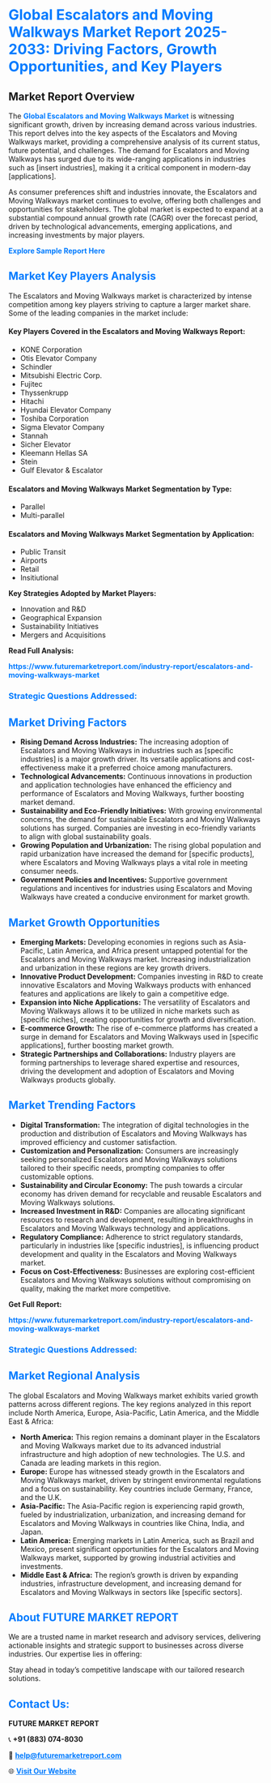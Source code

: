 <h1 style="color: #007BFF;">Global Escalators and Moving Walkways Market Report 2025-2033: Driving Factors, Growth Opportunities, and Key Players</h1>

<section id="overview">
<h2>Market Report Overview</h2>
<p>The <a href="https://www.futuremarketreport.com/industry-report/escalators-and-moving-walkways-market" style="color: #007BFF; text-decoration: none;"><strong>Global Escalators and Moving Walkways Market</strong></a> is witnessing significant growth, driven by increasing demand across various industries. This report delves into the key aspects of the Escalators and Moving Walkways market, providing a comprehensive analysis of its current status, future potential, and challenges. The demand for Escalators and Moving Walkways has surged due to its wide-ranging applications in industries such as [insert industries], making it a critical component in modern-day [applications].</p>
<p>As consumer preferences shift and industries innovate, the Escalators and Moving Walkways market continues to evolve, offering both challenges and opportunities for stakeholders. The global market is expected to expand at a substantial compound annual growth rate (CAGR) over the forecast period, driven by technological advancements, emerging applications, and increasing investments by major players.</p>
</section>

<section id="overview">
<p><a href="https://www.futuremarketreport.com/request-sample/reportId=61252" style="color: #007BFF; text-decoration: none;"><strong>Explore Sample Report Here</strong></a></p>
</section>

<section id="key-players">
<h2 style="color: #007BFF;">Market Key Players Analysis</h2>
<p>The Escalators and Moving Walkways market is characterized by intense competition among key players striving to capture a larger market share. Some of the leading companies in the market include:</p>
<h4>Key Players Covered in the Escalators and Moving Walkways Report:</h4>
<ul><li>KONE Corporation</li><li>Otis Elevator Company</li><li>Schindler</li><li>Mitsubishi Electric Corp.</li><li>Fujitec</li><li>Thyssenkrupp</li><li>Hitachi</li><li>Hyundai Elevator Company</li><li>Toshiba Corporation</li><li>Sigma Elevator Company</li><li>Stannah</li><li>Sicher Elevator</li><li>Kleemann Hellas SA</li><li>Stein</li><li>Gulf Elevator &amp; Escalator</li></ul>
<h4>Escalators and Moving Walkways Market Segmentation by Type:</h4>
<ul><li>Parallel</li><li>Multi-parallel</li></ul>

<h4>Escalators and Moving Walkways Market Segmentation by Application:</h4>
<ul><li>Public Transit</li><li>Airports</li><li>Retail</li><li>Insitiutional</li></ul>
<p><strong>Key Strategies Adopted by Market Players:</strong></p>
<ul>
<li>Innovation and R&D</li>
<li>Geographical Expansion</li>
<li>Sustainability Initiatives</li>
<li>Mergers and Acquisitions</li>
</ul>
</section>

<section>
<p><strong>Read Full Analysis: </strong></p><a href="https://www.futuremarketreport.com/industry-report/escalators-and-moving-walkways-market" style="color: #007BFF; text-decoration: none;"><strong>https://www.futuremarketreport.com/industry-report/escalators-and-moving-walkways-market</strong></a>
<h3 style="color: #007BFF;">Strategic Questions Addressed:</h3>
</section>

<section id="driving-factors">
<h2 style="color: #007BFF;">Market Driving Factors</h2>
<ul>
<li><strong>Rising Demand Across Industries:</strong> The increasing adoption of Escalators and Moving Walkways in industries such as [specific industries] is a major growth driver. Its versatile applications and cost-effectiveness make it a preferred choice among manufacturers.</li>
<li><strong>Technological Advancements:</strong> Continuous innovations in production and application technologies have enhanced the efficiency and performance of Escalators and Moving Walkways, further boosting market demand.</li>
<li><strong>Sustainability and Eco-Friendly Initiatives:</strong> With growing environmental concerns, the demand for sustainable Escalators and Moving Walkways solutions has surged. Companies are investing in eco-friendly variants to align with global sustainability goals.</li>
<li><strong>Growing Population and Urbanization:</strong> The rising global population and rapid urbanization have increased the demand for [specific products], where Escalators and Moving Walkways plays a vital role in meeting consumer needs.</li>
<li><strong>Government Policies and Incentives:</strong> Supportive government regulations and incentives for industries using Escalators and Moving Walkways have created a conducive environment for market growth.</li>
</ul>
</section>

<section id="growth-opportunities">
<h2 style="color: #007BFF;">Market Growth Opportunities</h2>
<ul>
<li><strong>Emerging Markets:</strong> Developing economies in regions such as Asia-Pacific, Latin America, and Africa present untapped potential for the Escalators and Moving Walkways market. Increasing industrialization and urbanization in these regions are key growth drivers.</li>
<li><strong>Innovative Product Development:</strong> Companies investing in R&D to create innovative Escalators and Moving Walkways products with enhanced features and applications are likely to gain a competitive edge.</li>
<li><strong>Expansion into Niche Applications:</strong> The versatility of Escalators and Moving Walkways allows it to be utilized in niche markets such as [specific niches], creating opportunities for growth and diversification.</li>
<li><strong>E-commerce Growth:</strong> The rise of e-commerce platforms has created a surge in demand for Escalators and Moving Walkways used in [specific applications], further boosting market growth.</li>
<li><strong>Strategic Partnerships and Collaborations:</strong> Industry players are forming partnerships to leverage shared expertise and resources, driving the development and adoption of Escalators and Moving Walkways products globally.</li>
</ul>
</section>

<section id="trending-factors">
<h2 style="color: #007BFF;">Market Trending Factors</h2>
<ul>
<li><strong>Digital Transformation:</strong> The integration of digital technologies in the production and distribution of Escalators and Moving Walkways has improved efficiency and customer satisfaction.</li>
<li><strong>Customization and Personalization:</strong> Consumers are increasingly seeking personalized Escalators and Moving Walkways solutions tailored to their specific needs, prompting companies to offer customizable options.</li>
<li><strong>Sustainability and Circular Economy:</strong> The push towards a circular economy has driven demand for recyclable and reusable Escalators and Moving Walkways solutions.</li>
<li><strong>Increased Investment in R&D:</strong> Companies are allocating significant resources to research and development, resulting in breakthroughs in Escalators and Moving Walkways technology and applications.</li>
<li><strong>Regulatory Compliance:</strong> Adherence to strict regulatory standards, particularly in industries like [specific industries], is influencing product development and quality in the Escalators and Moving Walkways market.</li>
<li><strong>Focus on Cost-Effectiveness:</strong> Businesses are exploring cost-efficient Escalators and Moving Walkways solutions without compromising on quality, making the market more competitive.</li>
</ul>
</section>

<section>
<p><strong>Get Full Report: </strong></p><a href="https://www.futuremarketreport.com/industry-report/escalators-and-moving-walkways-market" style="color: #007BFF; text-decoration: none;"><strong>https://www.futuremarketreport.com/industry-report/escalators-and-moving-walkways-market</strong></a>
<h3 style="color: #007BFF;">Strategic Questions Addressed:</h3>
</section>


<section id="regional-analysis">
<h2 style="color: #007BFF;">Market Regional Analysis</h2>
<p>The global Escalators and Moving Walkways market exhibits varied growth patterns across different regions. The key regions analyzed in this report include North America, Europe, Asia-Pacific, Latin America, and the Middle East & Africa:</p>
<ul>
<li><strong>North America:</strong> This region remains a dominant player in the Escalators and Moving Walkways market due to its advanced industrial infrastructure and high adoption of new technologies. The U.S. and Canada are leading markets in this region.</li>
<li><strong>Europe:</strong> Europe has witnessed steady growth in the Escalators and Moving Walkways market, driven by stringent environmental regulations and a focus on sustainability. Key countries include Germany, France, and the U.K.</li>
<li><strong>Asia-Pacific:</strong> The Asia-Pacific region is experiencing rapid growth, fueled by industrialization, urbanization, and increasing demand for Escalators and Moving Walkways in countries like China, India, and Japan.</li>
<li><strong>Latin America:</strong> Emerging markets in Latin America, such as Brazil and Mexico, present significant opportunities for the Escalators and Moving Walkways market, supported by growing industrial activities and investments.</li>
<li><strong>Middle East & Africa:</strong> The region’s growth is driven by expanding industries, infrastructure development, and increasing demand for Escalators and Moving Walkways in sectors like [specific sectors].</li>
</ul>
</section>

<footer>
<h2 style="color: #007BFF;">About FUTURE MARKET REPORT</h2>
<p>We are a trusted name in market research and advisory services, delivering actionable insights and strategic support to businesses across diverse industries. Our expertise lies in offering:</p>

<p>Stay ahead in today’s competitive landscape with our tailored research solutions.</p>

<h2 style="color: #007BFF;">Contact Us:</h2>
<p><strong>FUTURE MARKET REPORT</strong></p>
<p>📞 <strong>+91 (883) 074-8030</strong></p>
<p>📧 <strong><a href="mailto:help@futuremarketreport.com" style="color: #007BFF;">help@futuremarketreport.com</a></strong></p>
<p>🌐 <strong><a href="https://www.futuremarketreport.com/" style="color: #007BFF;">Visit Our Website</a></strong></p>
</footer>